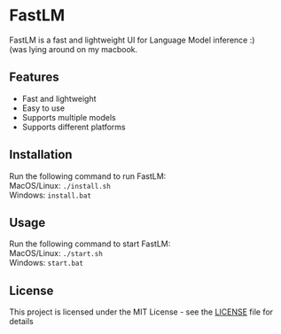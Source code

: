 # FastLM

FastLM is a fast and lightweight UI for Language Model inference :) <br> (was lying around on my macbook.

## Features
- Fast and lightweight
- Easy to use
- Supports multiple models
- Supports different platforms

## Installation
Run the following command to run FastLM: <br>
MacOS/Linux: `./install.sh` <br>
Windows: `install.bat`<br>

## Usage
Run the following command to start FastLM: <br>
MacOS/Linux: `./start.sh` <br>
Windows: `start.bat`<br>

## License
This project is licensed under the MIT License - see the [LICENSE](LICENSE) file for details
